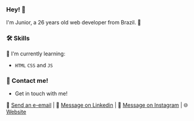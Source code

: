 ### Hey! 👋

I'm Junior, a 26 years old web developer from Brazil. 🚀

### 🛠 Skills

📃 I'm currently learning: 

- `HTML` `CSS` and `JS`

### 💬 Contact me!

- Get in touch with me!

📩 [Send an e-email](mailto:dev.juniorbarros@gmail.com) |
💬 [Message on Linkedin](https://linkedin.com/in/1juniorbarros) |
💬 [Message on Instagram](https://instagram.com/1juniorbarros) |
🌐 [Website](#)
